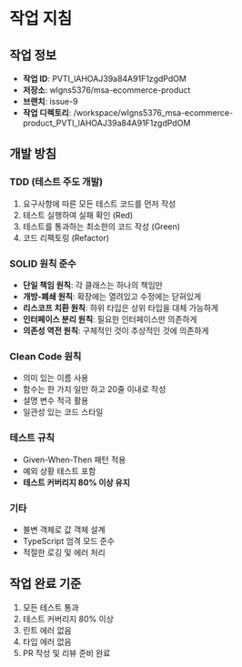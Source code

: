 # 작업 지침

## 작업 정보
- **작업 ID**: PVTI_lAHOAJ39a84A91F1zgdPdOM
- **저장소**: wlgns5376/msa-ecommerce-product
- **브랜치**: issue-9
- **작업 디렉토리**: /workspace/wlgns5376_msa-ecommerce-product_PVTI_lAHOAJ39a84A91F1zgdPdOM

## 개발 방침

### TDD (테스트 주도 개발)
1. 요구사항에 따른 모든 테스트 코드를 먼저 작성
2. 테스트 실행하여 실패 확인 (Red)
3. 테스트를 통과하는 최소한의 코드 작성 (Green)
4. 코드 리팩토링 (Refactor)

### SOLID 원칙 준수
- **단일 책임 원칙**: 각 클래스는 하나의 책임만
- **개방-폐쇄 원칙**: 확장에는 열려있고 수정에는 닫혀있게
- **리스코프 치환 원칙**: 하위 타입은 상위 타입을 대체 가능하게
- **인터페이스 분리 원칙**: 필요한 인터페이스만 의존하게
- **의존성 역전 원칙**: 구체적인 것이 추상적인 것에 의존하게

### Clean Code 원칙
- 의미 있는 이름 사용
- 함수는 한 가지 일만 하고 20줄 이내로 작성
- 설명 변수 적극 활용
- 일관성 있는 코드 스타일

### 테스트 규칙
- Given-When-Then 패턴 적용
- 예외 상황 테스트 포함
- **테스트 커버리지 80% 이상 유지**

### 기타
- 불변 객체로 값 객체 설계
- TypeScript 엄격 모드 준수
- 적절한 로깅 및 에러 처리

## 작업 완료 기준
1. 모든 테스트 통과
2. 테스트 커버리지 80% 이상
3. 린트 에러 없음
4. 타입 에러 없음
5. PR 작성 및 리뷰 준비 완료